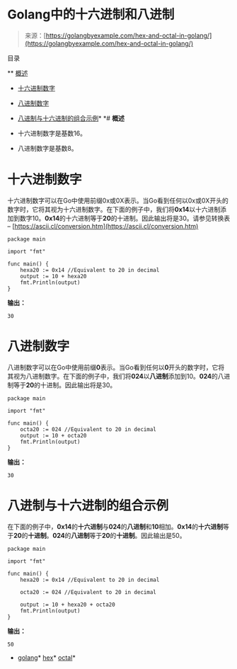 <!--yml

类别：未分类

日期：2024-10-13 06:06:37

-->

# Golang中的十六进制和八进制

> 来源：[https://golangbyexample.com/hex-and-octal-in-golang/](https://golangbyexample.com/hex-and-octal-in-golang/)

目录

**   [概述](#Overview "Overview")

+   [十六进制数字](#Hex_Numbers "Hex Numbers")

+   [八进制数字](#Octal_Numbers "Octal Numbers")

+   [八进制与十六进制的组合示例](#Combined_Example_of_Octal_and_Hex "Combined Example of Octal and Hex")*  *# **概述**

+   十六进制数字是基数16。

+   八进制数字是基数8。

# **十六进制数字**

十六进制数字可以在Go中使用前缀0x或0X表示。当Go看到任何以0x或0X开头的数字时，它将其视为十六进制数字。在下面的例子中，我们将**0x14**以十六进制添加到数字10。**0x14**的十六进制等于**20**的十进制。因此输出将是30。请参见转换表 – [https://ascii.cl/conversion.htm](https://ascii.cl/conversion.htm)

```
package main

import "fmt"

func main() {
    hexa20 := 0x14 //Equivalent to 20 in decimal
    output := 10 + hexa20
    fmt.Println(output)
}
```

**输出：**

```
30
```

# **八进制数字**

八进制数字可以在Go中使用前缀**0**表示。当Go看到任何以**0**开头的数字时，它将其视为八进制数字。在下面的例子中，我们将**024**以**八进制**添加到10。**024**的八进制等于**20**的十进制。因此输出将是30。

```
package main

import "fmt"

func main() {
    octa20 := 024 //Equivalent to 20 in decimal
    output := 10 + octa20
    fmt.Println(output)
}
```

**输出：**

```
30
```

# **八进制与十六进制的组合示例**

在下面的例子中，**0x14**的**十六进制**与**024**的**八进制**和**10**相加。**0x14**的**十六进制**等于**20**的**十进制**。**024**的**八进制**等于**20**的**十进制**。因此输出是50。

```
package main

import "fmt"

func main() {
    hexa20 := 0x14 //Equivalent to 20 in decimal

    octa20 := 024 //Equivalent to 20 in decimal

    output := 10 + hexa20 + octa20
    fmt.Println(output)
}
```

**输出：**

```
50
```

+   [golang](https://golangbyexample.com/tag/golang/)*   [hex](https://golangbyexample.com/tag/hex/)*   [octal](https://golangbyexample.com/tag/octal/)*
